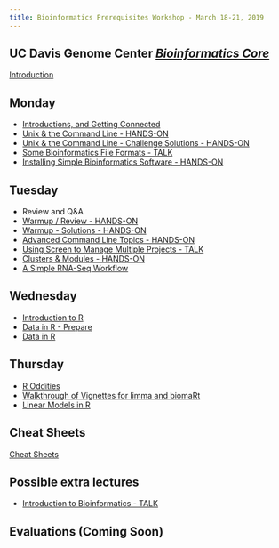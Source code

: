 ```yaml
---
title: Bioinformatics Prerequisites Workshop - March 18-21, 2019
---
```


## UC Davis Genome Center [*Bioinformatics Core*](http://bioinformatics.ucdavis.edu/)

[Introduction](lecture/Introduction.pdf)

Monday
----------

* [Introductions, and Getting Connected](monday/logging-in.md)
* [Unix & the Command Line - HANDS-ON](monday/command-line-intro.md)
* [Unix & the Command Line - Challenge Solutions - HANDS-ON](monday/command-line-intro-challenge-solutions.md)
* [Some Bioinformatics File Formats - TALK](monday/formats.pdf)
* [Installing Simple Bioinformatics Software - HANDS-ON](monday/software.md)

Tuesday
----------

* Review and Q&A
* [Warmup / Review - HANDS-ON](tuesday/warmup.md)
* [Warmup - Solutions - HANDS-ON](tuesday/warmup-solution.md)
* [Advanced Command Line Topics - HANDS-ON](tuesday/advanced-command-line.md)
* [Using Screen to Manage Multiple Projects - TALK](tuesday/screen.pdf)
* [Clusters & Modules - HANDS-ON](tuesday/cluster.md)
* [A Simple RNA-Seq Workflow](tuesday/bioworkflow.md)

Wednesday
----------

* [Introduction to R](wednesday/Intro2R/Intro2R.html)
* [Data in R - Prepare](wednesday/Data_in_R/data_in_R_prepare.nb.html)
* [Data in R](wednesday/Data_in_R/data_in_R.html)

Thursday
----------
* [R Oddities](thursday/R_Oddities.html)
* [Walkthrough of Vignettes for limma and biomaRt](thursday/limma_biomart_vignettes.html)
* [Linear Models in R](thursday/linear_models.html)



Cheat Sheets
----------

[Cheat Sheets](cheatSheetIndex.md)


Possible extra lectures
----------
* [Introduction to Bioinformatics - TALK](lecture/What_is_Bioinformatics.pdf)


Evaluations (Coming Soon)
----------


